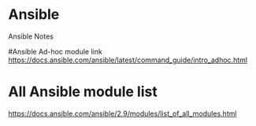 # Ansible
Ansible Notes

#Ansible Ad-hoc module link
https://docs.ansible.com/ansible/latest/command_guide/intro_adhoc.html

# All Ansible module list
https://docs.ansible.com/ansible/2.9/modules/list_of_all_modules.html
